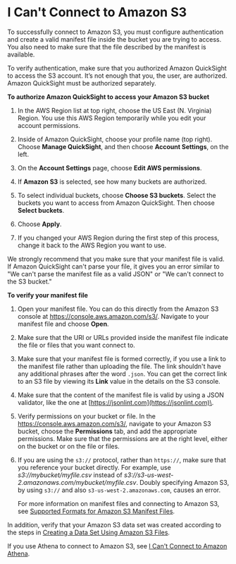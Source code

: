 # I Can't Connect to Amazon S3<a name="troubleshoot-connect-S3"></a>

To successfully connect to Amazon S3, you must configure authentication and create a valid manifest file inside the bucket you are trying to access\. You also need to make sure that the file described by the manifest is available\.

To verify authentication, make sure that you authorized Amazon QuickSight to access the S3 account\. It’s not enough that you, the user, are authorized\. Amazon QuickSight must be authorized separately\. 

**To authorize Amazon QuickSight to access your Amazon S3 bucket**

1. In the AWS Region list at top right, choose the US East \(N\. Virginia\) Region\. You use this AWS Region temporarily while you edit your account permissions\. 

1. Inside of Amazon QuickSight, choose your profile name \(top right\)\. Choose **Manage QuickSight**, and then choose **Account Settings**, on the left\. 

1. On the **Account Settings** page, choose **Edit AWS permissions**\. 

1. If **Amazon S3** is selected, see how many buckets are authorized\. 

1. To select individual buckets, choose **Choose S3 buckets**\. Select the buckets you want to access from Amazon QuickSight\. Then choose **Select buckets**\.

1. Choose **Apply**\.

1. If you changed your AWS Region during the first step of this process, change it back to the AWS Region you want to use\.

We strongly recommend that you make sure that your manifest file is valid\. If Amazon QuickSight can't parse your file, it gives you an error similar to "We can't parse the manifest file as a valid JSON" or "We can't connect to the S3 bucket\."

**To verify your manifest file**

1. Open your manifest file\. You can do this directly from the Amazon S3 console at [https://console\.aws\.amazon\.com/s3/](https://console.aws.amazon.com/s3/)\. Navigate to your manifest file and choose **Open**\.

1. Make sure that the URI or URLs provided inside the manifest file indicate the file or files that you want connect to\.

1. Make sure that your manifest file is formed correctly, if you use a link to the manifest file rather than uploading the file\. The link shouldn't have any additional phrases after the word `.json`\. You can get the correct link to an S3 file by viewing its **Link** value in the details on the S3 console\.

1. Make sure that the content of the manifest file is valid by using a JSON validator, like the one at [https://jsonlint.com](https://jsonlint.com)\. 

1. Verify permissions on your bucket or file\. In the [https://console\.aws\.amazon\.com/s3/](https://console.aws.amazon.com/s3/), navigate to your Amazon S3 bucket, choose the **Permissions** tab, and add the appropriate permissions\. Make sure that the permissions are at the right level, either on the bucket or on the file or files\. 

1. If you are using the `s3://` protocol, rather than `https://`, make sure that you reference your bucket directly\. For example, use *s3://mybucket/myfile\.csv* instead of *s3://s3\-us\-west\-2\.amazonaws\.com/mybucket/myfile\.csv*\. Doubly specifying Amazon S3, by using `s3://` and also `s3-us-west-2.amazonaws.com`, causes an error\.

   For more information on manifest files and connecting to Amazon S3, see [Supported Formats for Amazon S3 Manifest Files](supported-manifest-file-format.md)\.

In addition, verify that your Amazon S3 data set was created according to the steps in [Creating a Data Set Using Amazon S3 Files](create-a-data-set-s3.md)\.

If you use Athena to connect to Amazon S3, see [I Can't Connect to Amazon Athena](troubleshoot-connect-athena.md)\.
